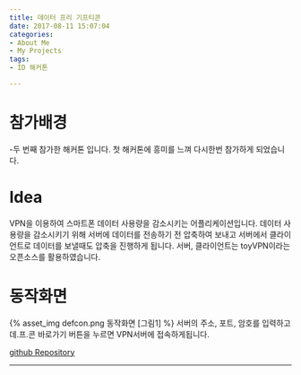 ```yaml
---
title: 데이터 프리 기프티콘
date: 2017-08-11 15:07:04
categories:
- About Me
- My Projects
tags:
- ID 해커톤

---
```

# 참가배경
-두 번째 참가한 해커톤 입니다. 첫 해커톤에 흥미를 느껴 다시한번 참가하게 되었습니다.

# Idea
VPN을 이용하여 스마트폰 데이터 사용량을 감소시키는 어플리케이션입니다.
데이터 사용량을 감소시키기 위해 서버에 데이터를 전송하기 전 압축하여 보내고 서버에서 클라이언트로 데이터를 보낼때도 압축을 진행하게 됩니다.
서버, 클라이언트는 toyVPN이라는 오픈소스를 활용하였습니다.


# 동작화면

{% asset_img defcon.png 동작화면 [그림1] %}
서버의 주소, 포트, 암호를 입력하고 데.프.콘 바로가기 버튼을 누르면 VPN서버에 접속하게됩니다. 

[github Repository](https://github.com/KKimSangHeon/Defcon)

---
